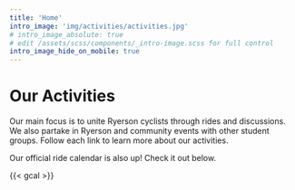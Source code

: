 ```yaml
---
title: 'Home'
intro_image: 'img/activities/activities.jpg'
# intro_image_absolute: true
# edit /assets/scss/components/_intro-image.scss for full control
intro_image_hide_on_mobile: true
---
```


# Our Activities

Our main focus is to unite Ryerson cyclists through rides and discussions. We also partake in Ryerson and community events with other student groups. Follow each link to learn more about our activities.

Our official ride calendar is also up! Check it out below.

{{< gcal >}}

